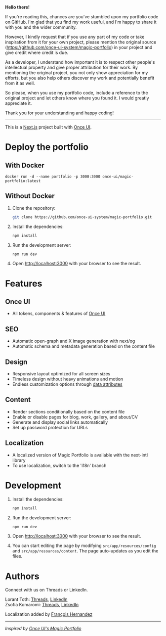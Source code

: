 **Hello there!**

If you're reading this, chances are you've stumbled upon my portfolio code on GitHub. I'm glad that you find my work useful, and I'm happy to share it with you and the wider community.

However, I kindly request that if you use any part of my code or take inspiration from it for your own project, please mention the original source (https://github.com/once-ui-system/magic-portfolio) in your project and give credit where credit is due.

As a developer, I understand how important it is to respect other people's intellectual property and give proper attribution for their work. By mentioning the original project, you not only show appreciation for my efforts, but you also help others discover my work and potentially benefit from it as well.

So please, when you use my portfolio code, include a reference to the original project and let others know where you found it. I would greatly appreciate it.

Thank you for your understanding and happy coding!

---

This is a [Next.js](https://nextjs.org/) project built with [Once UI](https://once-ui.com).

# Deploy the portfolio

## With Docker

```shell
docker run -d --name portfolio -p 3000:3000 once-ui/magic-portfolio:latest
```

## Without Docker

1. Clone the repository:
    ```bash
    git clone https://github.com/once-ui-system/magic-portfolio.git
    ```

2. Install the dependencies:
    ```bash
    npm install
    ```

3. Run the development server:
    ```bash
    npm run dev
    ```

4. Open [http://localhost:3000](http://localhost:3000) with your browser to see the result.

# Features

## **Once UI**
- All tokens, components & features of [Once UI](https://once-ui.com)

## **SEO**
- Automatic open-graph and X image generation with next/og
- Automatic schema and metadata generation based on the content file

## **Design**
- Responsive layout optimized for all screen sizes
- Timeless design without heavy animations and motion
- Endless customization options through [data attributes](https://once-ui.com/docs/theming)

## **Content**
- Render sections conditionally based on the content file
- Enable or disable pages for blog, work, gallery, and about/CV
- Generate and display social links automatically
- Set up password protection for URLs

## **Localization**
- A localized version of Magic Portfolio is available with the next-intl library
- To use localization, switch to the 'i18n' branch

# Development

1. Install the dependencies:
    ```bash
    npm install
    ```

2. Run the development server:
    ```bash
    npm run dev
    ```

3. Open [http://localhost:3000](http://localhost:3000) with your browser to see the result.

4. You can start editing the page by modifying `src/app/resources/config` and `src/app/resources/content`. The page auto-updates as you edit the files.

# Authors

Connect with us on Threads or LinkedIn.

Lorant Toth: [Threads](https://www.threads.net/@lorant.one), [LinkedIn](https://www.linkedin.com/in/tothlorant/)  
Zsofia Komaromi: [Threads](https://www.threads.net/@zsofia_kom), [LinkedIn](https://www.linkedin.com/in/zsofiakomaromi/)

Localization added by [François Hernandez](https://github.com/francoishernandez)

---

*Inspired by [Once UI's Magic Portfolio](https://github.com/once-ui-system/magic-portfolio)*

